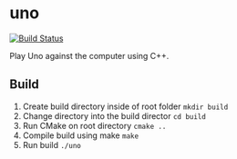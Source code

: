 # uno
[![Build Status](https://www.travis-ci.com/hodge47/uno.svg?branch=main)](https://www.travis-ci.com/hodge47/uno)

Play Uno against the computer using C++.

## Build

1. Create build directory inside of root folder 
  `mkdir build`
2. Change directory into the build director 
  `cd build`
3. Run CMake on root directory
  `cmake ..`
4. Compile build using make 
  `make`
5. Run build 
  `./uno`
